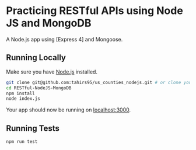 # Practicing RESTful APIs using Node JS and MongoDB

A Node.js app using [Express 4] and Mongoose.

## Running Locally

Make sure you have [Node.js](http://nodejs.org/) installed.

```sh
git clone git@github.com:tahirs95/us_counties_nodejs.git # or clone your own fork
cd RESTful-NodeJS-MongoDB
npm install
node index.js
```

Your app should now be running on [localhost:3000](http://localhost:3000/).

## Running Tests

```
npm run test
```
